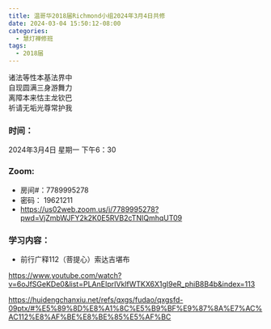 ```yaml
---
title: 温哥华2018届Richmond小组2024年3月4日共修
date: 2024-03-04 15:50:12-08:00
categories:
  - 慧灯禅修班
tags:
  - 2018届
---
```

诸法等性本基法界中\
自现圆满三身游舞力\
离障本来怙主龙钦巴\
祈请无垢光尊常护我

### 时间：

2024年3月4日 星期一 下午6：30

### Zoom:

* 房间#：7789995278
* 密码： 19621211
* <https://us02web.zoom.us/j/7789995278?pwd=VjZmbWJFY2k2K0E5RVB2cTNIQmhqUT09>

### 学习内容：

* 前行广释112（菩提心）索达吉堪布

<https://www.youtube.com/watch?v=6oJfSGeKDe0&list=PLAnEIprIVklfWTKX6X1gI9eR_phiB8B4b&index=113>

<https://huidengchanxiu.net/refs/qxgs/fudao/qxgsfd-09ptx/#%E5%89%8D%E8%A1%8C%E5%B9%BF%E9%87%8A%E7%AC%AC112%E8%AF%BE%E8%BE%85%E5%AF%BC>
